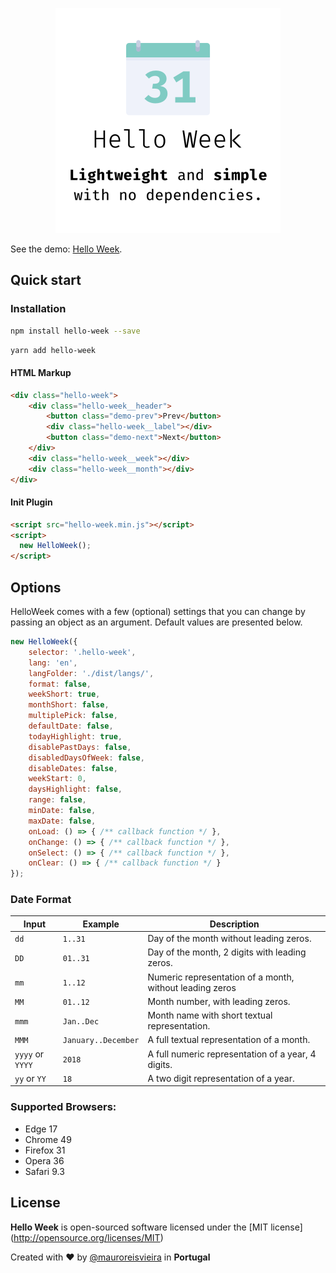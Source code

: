 <p align="center"><img src="assets/images/hello-week.png" width="360"/></p>

See the demo: [Hello Week](https://maurovieirareis.github.io/hello-week/).

## Quick start

### Installation

```bash
npm install hello-week --save
```

```bash
yarn add hello-week
```

#### HTML Markup

```html
<div class="hello-week">
    <div class="hello-week__header">
        <button class="demo-prev">Prev</button>
        <div class="hello-week__label"></div>
        <button class="demo-next">Next</button>
    </div>
    <div class="hello-week__week"></div>
    <div class="hello-week__month"></div>
</div>
```

#### Init Plugin

```html
<script src="hello-week.min.js"></script>
<script>
  new HelloWeek();
</script>
```

## Options

HelloWeek comes with a few (optional) settings that you can change by passing an object as an argument.
Default values are presented below.

```js
new HelloWeek({
    selector: '.hello-week',
    lang: 'en',
    langFolder: './dist/langs/',
    format: false,
    weekShort: true,
    monthShort: false,
    multiplePick: false,
    defaultDate: false,
    todayHighlight: true,
    disablePastDays: false,
    disabledDaysOfWeek: false,
    disableDates: false,
    weekStart: 0,
    daysHighlight: false,
    range: false,
    minDate: false,
    maxDate: false,
    onLoad: () => { /** callback function */ },
    onChange: () => { /** callback function */ },
    onSelect: () => { /** callback function */ },
    onClear: () => { /** callback function */ }
});
```

### Date Format

Input | Example | Description |
--- | --- | ---|
`dd` | `1..31` | Day of the month without leading zeros.
`DD` | `01..31` | Day of the month, 2 digits with leading zeros.
`mm` | `1..12` | Numeric representation of a month, without leading zeros
`MM` | `01..12` | Month number, with leading zeros.
`mmm` | `Jan..Dec` | Month name with short textual representation.
`MMM` | `January..December` | A full textual representation of a month.
`yyyy` or `YYYY` | `2018` | A full numeric representation of a year, 4 digits.
`yy` or `YY` | `18` |   A two digit representation of a year.

### Supported Browsers:

- Edge 17
- Chrome 49
- Firefox 31
- Opera 36
- Safari 9.3

## License

**Hello Week** is open-sourced software licensed under the \[MIT license\](http://opensource.org/licenses/MIT)

Created with ♥️ by [@mauroreisvieira](https://twitter.com/mauroreisvieira) in **Portugal**
